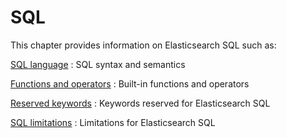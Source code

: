 # SQL

This chapter provides information on Elasticsearch SQL such as:

[SQL language](sql-spec.md)
:   SQL syntax and semantics

[Functions and operators](sql-functions.md)
:    Built-in functions and operators

[Reserved keywords](sql-syntax-reserved.md)
:   Keywords reserved for Elasticsearch SQL

[SQL limitations](sql-limitations.md)
:   Limitations for Elasticsearch SQL